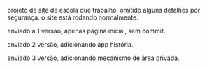 projeto de site de escola que trabalho. omitido alguns detalhes por segurança. o site está rodando normalmente. 

enviado a 1 versão, apenas página inicial, sem commit.

enviado 2 versão, adicionando app história.

enviado 3 versão, adicionando mecanismo de área privada.
